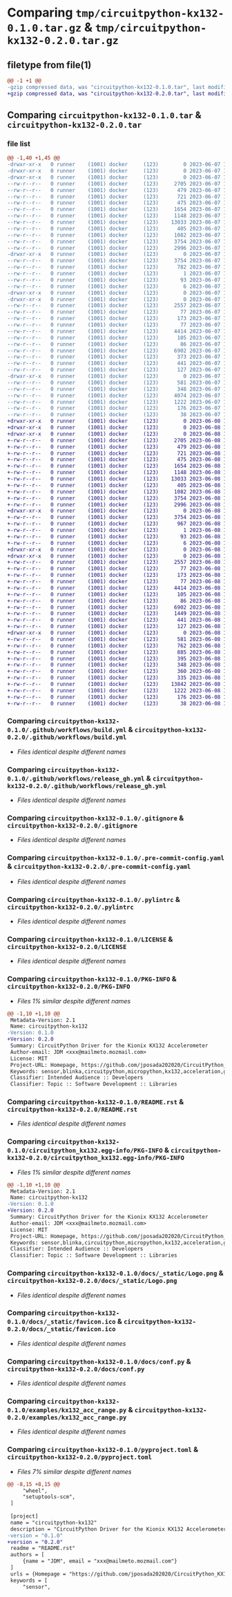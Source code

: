 # Comparing `tmp/circuitpython-kx132-0.1.0.tar.gz` & `tmp/circuitpython-kx132-0.2.0.tar.gz`

## filetype from file(1)

```diff
@@ -1 +1 @@
-gzip compressed data, was "circuitpython-kx132-0.1.0.tar", last modified: Wed Jun  7 16:00:13 2023, max compression
+gzip compressed data, was "circuitpython-kx132-0.2.0.tar", last modified: Thu Jun  8 17:17:54 2023, max compression
```

## Comparing `circuitpython-kx132-0.1.0.tar` & `circuitpython-kx132-0.2.0.tar`

### file list

```diff
@@ -1,40 +1,45 @@
-drwxr-xr-x   0 runner    (1001) docker     (123)        0 2023-06-07 16:00:13.090606 circuitpython-kx132-0.1.0/
-drwxr-xr-x   0 runner    (1001) docker     (123)        0 2023-06-07 16:00:13.082606 circuitpython-kx132-0.1.0/.github/
-drwxr-xr-x   0 runner    (1001) docker     (123)        0 2023-06-07 16:00:13.086606 circuitpython-kx132-0.1.0/.github/workflows/
--rw-r--r--   0 runner    (1001) docker     (123)     2705 2023-06-07 15:59:57.000000 circuitpython-kx132-0.1.0/.github/workflows/build.yml
--rw-r--r--   0 runner    (1001) docker     (123)      479 2023-06-07 15:59:57.000000 circuitpython-kx132-0.1.0/.github/workflows/failure-help-text.yml
--rw-r--r--   0 runner    (1001) docker     (123)      721 2023-06-07 15:59:57.000000 circuitpython-kx132-0.1.0/.github/workflows/release_gh.yml
--rw-r--r--   0 runner    (1001) docker     (123)      475 2023-06-07 15:59:57.000000 circuitpython-kx132-0.1.0/.github/workflows/release_pypi.yml
--rw-r--r--   0 runner    (1001) docker     (123)     1654 2023-06-07 15:59:57.000000 circuitpython-kx132-0.1.0/.gitignore
--rw-r--r--   0 runner    (1001) docker     (123)     1148 2023-06-07 15:59:57.000000 circuitpython-kx132-0.1.0/.pre-commit-config.yaml
--rw-r--r--   0 runner    (1001) docker     (123)    13033 2023-06-07 15:59:57.000000 circuitpython-kx132-0.1.0/.pylintrc
--rw-r--r--   0 runner    (1001) docker     (123)      405 2023-06-07 15:59:57.000000 circuitpython-kx132-0.1.0/.readthedocs.yaml
--rw-r--r--   0 runner    (1001) docker     (123)     1082 2023-06-07 15:59:57.000000 circuitpython-kx132-0.1.0/LICENSE
--rw-r--r--   0 runner    (1001) docker     (123)     3754 2023-06-07 16:00:13.086606 circuitpython-kx132-0.1.0/PKG-INFO
--rw-r--r--   0 runner    (1001) docker     (123)     2996 2023-06-07 15:59:57.000000 circuitpython-kx132-0.1.0/README.rst
-drwxr-xr-x   0 runner    (1001) docker     (123)        0 2023-06-07 16:00:13.086606 circuitpython-kx132-0.1.0/circuitpython_kx132.egg-info/
--rw-r--r--   0 runner    (1001) docker     (123)     3754 2023-06-07 16:00:13.000000 circuitpython-kx132-0.1.0/circuitpython_kx132.egg-info/PKG-INFO
--rw-r--r--   0 runner    (1001) docker     (123)      782 2023-06-07 16:00:13.000000 circuitpython-kx132-0.1.0/circuitpython_kx132.egg-info/SOURCES.txt
--rw-r--r--   0 runner    (1001) docker     (123)        1 2023-06-07 16:00:13.000000 circuitpython-kx132-0.1.0/circuitpython_kx132.egg-info/dependency_links.txt
--rw-r--r--   0 runner    (1001) docker     (123)       93 2023-06-07 16:00:13.000000 circuitpython-kx132-0.1.0/circuitpython_kx132.egg-info/requires.txt
--rw-r--r--   0 runner    (1001) docker     (123)        6 2023-06-07 16:00:13.000000 circuitpython-kx132-0.1.0/circuitpython_kx132.egg-info/top_level.txt
-drwxr-xr-x   0 runner    (1001) docker     (123)        0 2023-06-07 16:00:13.086606 circuitpython-kx132-0.1.0/docs/
-drwxr-xr-x   0 runner    (1001) docker     (123)        0 2023-06-07 16:00:13.086606 circuitpython-kx132-0.1.0/docs/_static/
--rw-r--r--   0 runner    (1001) docker     (123)     2557 2023-06-07 15:59:57.000000 circuitpython-kx132-0.1.0/docs/_static/Logo.png
--rw-r--r--   0 runner    (1001) docker     (123)       77 2023-06-07 15:59:57.000000 circuitpython-kx132-0.1.0/docs/_static/Logo.png.license
--rw-r--r--   0 runner    (1001) docker     (123)      173 2023-06-07 15:59:57.000000 circuitpython-kx132-0.1.0/docs/_static/extra_css.css
--rw-r--r--   0 runner    (1001) docker     (123)       77 2023-06-07 15:59:57.000000 circuitpython-kx132-0.1.0/docs/_static/extra_css.css.license
--rw-r--r--   0 runner    (1001) docker     (123)     4414 2023-06-07 15:59:57.000000 circuitpython-kx132-0.1.0/docs/_static/favicon.ico
--rw-r--r--   0 runner    (1001) docker     (123)      105 2023-06-07 15:59:57.000000 circuitpython-kx132-0.1.0/docs/_static/favicon.ico.license
--rw-r--r--   0 runner    (1001) docker     (123)       86 2023-06-07 15:59:57.000000 circuitpython-kx132-0.1.0/docs/api.rst
--rw-r--r--   0 runner    (1001) docker     (123)     6902 2023-06-07 15:59:57.000000 circuitpython-kx132-0.1.0/docs/conf.py
--rw-r--r--   0 runner    (1001) docker     (123)      373 2023-06-07 15:59:57.000000 circuitpython-kx132-0.1.0/docs/examples.rst
--rw-r--r--   0 runner    (1001) docker     (123)      441 2023-06-07 15:59:57.000000 circuitpython-kx132-0.1.0/docs/index.rst
--rw-r--r--   0 runner    (1001) docker     (123)      127 2023-06-07 15:59:57.000000 circuitpython-kx132-0.1.0/docs/requirements.txt
-drwxr-xr-x   0 runner    (1001) docker     (123)        0 2023-06-07 16:00:13.086606 circuitpython-kx132-0.1.0/examples/
--rw-r--r--   0 runner    (1001) docker     (123)      581 2023-06-07 16:00:05.000000 circuitpython-kx132-0.1.0/examples/kx132_acc_range.py
--rw-r--r--   0 runner    (1001) docker     (123)      348 2023-06-07 16:00:05.000000 circuitpython-kx132-0.1.0/examples/kx132_simpletest.py
--rw-r--r--   0 runner    (1001) docker     (123)     4074 2023-06-07 16:00:05.000000 circuitpython-kx132-0.1.0/kx132.py
--rw-r--r--   0 runner    (1001) docker     (123)     1222 2023-06-07 16:00:05.000000 circuitpython-kx132-0.1.0/pyproject.toml
--rw-r--r--   0 runner    (1001) docker     (123)      176 2023-06-07 15:59:57.000000 circuitpython-kx132-0.1.0/requirements.txt
--rw-r--r--   0 runner    (1001) docker     (123)       38 2023-06-07 16:00:13.090606 circuitpython-kx132-0.1.0/setup.cfg
+drwxr-xr-x   0 runner    (1001) docker     (123)        0 2023-06-08 17:17:54.967893 circuitpython-kx132-0.2.0/
+drwxr-xr-x   0 runner    (1001) docker     (123)        0 2023-06-08 17:17:54.963894 circuitpython-kx132-0.2.0/.github/
+drwxr-xr-x   0 runner    (1001) docker     (123)        0 2023-06-08 17:17:54.967893 circuitpython-kx132-0.2.0/.github/workflows/
+-rw-r--r--   0 runner    (1001) docker     (123)     2705 2023-06-08 17:17:40.000000 circuitpython-kx132-0.2.0/.github/workflows/build.yml
+-rw-r--r--   0 runner    (1001) docker     (123)      479 2023-06-08 17:17:40.000000 circuitpython-kx132-0.2.0/.github/workflows/failure-help-text.yml
+-rw-r--r--   0 runner    (1001) docker     (123)      721 2023-06-08 17:17:40.000000 circuitpython-kx132-0.2.0/.github/workflows/release_gh.yml
+-rw-r--r--   0 runner    (1001) docker     (123)      475 2023-06-08 17:17:40.000000 circuitpython-kx132-0.2.0/.github/workflows/release_pypi.yml
+-rw-r--r--   0 runner    (1001) docker     (123)     1654 2023-06-08 17:17:40.000000 circuitpython-kx132-0.2.0/.gitignore
+-rw-r--r--   0 runner    (1001) docker     (123)     1148 2023-06-08 17:17:40.000000 circuitpython-kx132-0.2.0/.pre-commit-config.yaml
+-rw-r--r--   0 runner    (1001) docker     (123)    13033 2023-06-08 17:17:40.000000 circuitpython-kx132-0.2.0/.pylintrc
+-rw-r--r--   0 runner    (1001) docker     (123)      405 2023-06-08 17:17:40.000000 circuitpython-kx132-0.2.0/.readthedocs.yaml
+-rw-r--r--   0 runner    (1001) docker     (123)     1082 2023-06-08 17:17:40.000000 circuitpython-kx132-0.2.0/LICENSE
+-rw-r--r--   0 runner    (1001) docker     (123)     3754 2023-06-08 17:17:54.967893 circuitpython-kx132-0.2.0/PKG-INFO
+-rw-r--r--   0 runner    (1001) docker     (123)     2996 2023-06-08 17:17:40.000000 circuitpython-kx132-0.2.0/README.rst
+drwxr-xr-x   0 runner    (1001) docker     (123)        0 2023-06-08 17:17:54.967893 circuitpython-kx132-0.2.0/circuitpython_kx132.egg-info/
+-rw-r--r--   0 runner    (1001) docker     (123)     3754 2023-06-08 17:17:54.000000 circuitpython-kx132-0.2.0/circuitpython_kx132.egg-info/PKG-INFO
+-rw-r--r--   0 runner    (1001) docker     (123)      967 2023-06-08 17:17:54.000000 circuitpython-kx132-0.2.0/circuitpython_kx132.egg-info/SOURCES.txt
+-rw-r--r--   0 runner    (1001) docker     (123)        1 2023-06-08 17:17:54.000000 circuitpython-kx132-0.2.0/circuitpython_kx132.egg-info/dependency_links.txt
+-rw-r--r--   0 runner    (1001) docker     (123)       93 2023-06-08 17:17:54.000000 circuitpython-kx132-0.2.0/circuitpython_kx132.egg-info/requires.txt
+-rw-r--r--   0 runner    (1001) docker     (123)        6 2023-06-08 17:17:54.000000 circuitpython-kx132-0.2.0/circuitpython_kx132.egg-info/top_level.txt
+drwxr-xr-x   0 runner    (1001) docker     (123)        0 2023-06-08 17:17:54.967893 circuitpython-kx132-0.2.0/docs/
+drwxr-xr-x   0 runner    (1001) docker     (123)        0 2023-06-08 17:17:54.967893 circuitpython-kx132-0.2.0/docs/_static/
+-rw-r--r--   0 runner    (1001) docker     (123)     2557 2023-06-08 17:17:40.000000 circuitpython-kx132-0.2.0/docs/_static/Logo.png
+-rw-r--r--   0 runner    (1001) docker     (123)       77 2023-06-08 17:17:40.000000 circuitpython-kx132-0.2.0/docs/_static/Logo.png.license
+-rw-r--r--   0 runner    (1001) docker     (123)      173 2023-06-08 17:17:40.000000 circuitpython-kx132-0.2.0/docs/_static/extra_css.css
+-rw-r--r--   0 runner    (1001) docker     (123)       77 2023-06-08 17:17:40.000000 circuitpython-kx132-0.2.0/docs/_static/extra_css.css.license
+-rw-r--r--   0 runner    (1001) docker     (123)     4414 2023-06-08 17:17:40.000000 circuitpython-kx132-0.2.0/docs/_static/favicon.ico
+-rw-r--r--   0 runner    (1001) docker     (123)      105 2023-06-08 17:17:40.000000 circuitpython-kx132-0.2.0/docs/_static/favicon.ico.license
+-rw-r--r--   0 runner    (1001) docker     (123)       86 2023-06-08 17:17:40.000000 circuitpython-kx132-0.2.0/docs/api.rst
+-rw-r--r--   0 runner    (1001) docker     (123)     6902 2023-06-08 17:17:40.000000 circuitpython-kx132-0.2.0/docs/conf.py
+-rw-r--r--   0 runner    (1001) docker     (123)     1449 2023-06-08 17:17:40.000000 circuitpython-kx132-0.2.0/docs/examples.rst
+-rw-r--r--   0 runner    (1001) docker     (123)      441 2023-06-08 17:17:40.000000 circuitpython-kx132-0.2.0/docs/index.rst
+-rw-r--r--   0 runner    (1001) docker     (123)      127 2023-06-08 17:17:40.000000 circuitpython-kx132-0.2.0/docs/requirements.txt
+drwxr-xr-x   0 runner    (1001) docker     (123)        0 2023-06-08 17:17:54.967893 circuitpython-kx132-0.2.0/examples/
+-rw-r--r--   0 runner    (1001) docker     (123)      581 2023-06-08 17:17:47.000000 circuitpython-kx132-0.2.0/examples/kx132_acc_range.py
+-rw-r--r--   0 runner    (1001) docker     (123)      762 2023-06-08 17:17:47.000000 circuitpython-kx132-0.2.0/examples/kx132_adp_enabled.py
+-rw-r--r--   0 runner    (1001) docker     (123)      885 2023-06-08 17:17:47.000000 circuitpython-kx132-0.2.0/examples/kx132_output_data_rate.py
+-rw-r--r--   0 runner    (1001) docker     (123)      395 2023-06-08 17:17:47.000000 circuitpython-kx132-0.2.0/examples/kx132_previous_tilt_position_example.py
+-rw-r--r--   0 runner    (1001) docker     (123)      348 2023-06-08 17:17:47.000000 circuitpython-kx132-0.2.0/examples/kx132_simpletest.py
+-rw-r--r--   0 runner    (1001) docker     (123)      360 2023-06-08 17:17:47.000000 circuitpython-kx132-0.2.0/examples/kx132_tap_doubletap_example.py
+-rw-r--r--   0 runner    (1001) docker     (123)      335 2023-06-08 17:17:47.000000 circuitpython-kx132-0.2.0/examples/kx132_tilt_example.py
+-rw-r--r--   0 runner    (1001) docker     (123)    13842 2023-06-08 17:17:47.000000 circuitpython-kx132-0.2.0/kx132.py
+-rw-r--r--   0 runner    (1001) docker     (123)     1222 2023-06-08 17:17:47.000000 circuitpython-kx132-0.2.0/pyproject.toml
+-rw-r--r--   0 runner    (1001) docker     (123)      176 2023-06-08 17:17:40.000000 circuitpython-kx132-0.2.0/requirements.txt
+-rw-r--r--   0 runner    (1001) docker     (123)       38 2023-06-08 17:17:54.967893 circuitpython-kx132-0.2.0/setup.cfg
```

### Comparing `circuitpython-kx132-0.1.0/.github/workflows/build.yml` & `circuitpython-kx132-0.2.0/.github/workflows/build.yml`

 * *Files identical despite different names*

### Comparing `circuitpython-kx132-0.1.0/.github/workflows/release_gh.yml` & `circuitpython-kx132-0.2.0/.github/workflows/release_gh.yml`

 * *Files identical despite different names*

### Comparing `circuitpython-kx132-0.1.0/.gitignore` & `circuitpython-kx132-0.2.0/.gitignore`

 * *Files identical despite different names*

### Comparing `circuitpython-kx132-0.1.0/.pre-commit-config.yaml` & `circuitpython-kx132-0.2.0/.pre-commit-config.yaml`

 * *Files identical despite different names*

### Comparing `circuitpython-kx132-0.1.0/.pylintrc` & `circuitpython-kx132-0.2.0/.pylintrc`

 * *Files identical despite different names*

### Comparing `circuitpython-kx132-0.1.0/LICENSE` & `circuitpython-kx132-0.2.0/LICENSE`

 * *Files identical despite different names*

### Comparing `circuitpython-kx132-0.1.0/PKG-INFO` & `circuitpython-kx132-0.2.0/PKG-INFO`

 * *Files 1% similar despite different names*

```diff
@@ -1,10 +1,10 @@
 Metadata-Version: 2.1
 Name: circuitpython-kx132
-Version: 0.1.0
+Version: 0.2.0
 Summary: CircuitPython Driver for the Kionix KX132 Accelerometer
 Author-email: JDM <xxx@mailmeto.mozmail.com>
 License: MIT
 Project-URL: Homepage, https://github.com/jposada202020/CircuitPython_KX132
 Keywords: sensor,blinka,circuitpython,micropython,kx132,acceleration,gravity,accelerometer,sensor,driver,KX132
 Classifier: Intended Audience :: Developers
 Classifier: Topic :: Software Development :: Libraries
```

### Comparing `circuitpython-kx132-0.1.0/README.rst` & `circuitpython-kx132-0.2.0/README.rst`

 * *Files identical despite different names*

### Comparing `circuitpython-kx132-0.1.0/circuitpython_kx132.egg-info/PKG-INFO` & `circuitpython-kx132-0.2.0/circuitpython_kx132.egg-info/PKG-INFO`

 * *Files 1% similar despite different names*

```diff
@@ -1,10 +1,10 @@
 Metadata-Version: 2.1
 Name: circuitpython-kx132
-Version: 0.1.0
+Version: 0.2.0
 Summary: CircuitPython Driver for the Kionix KX132 Accelerometer
 Author-email: JDM <xxx@mailmeto.mozmail.com>
 License: MIT
 Project-URL: Homepage, https://github.com/jposada202020/CircuitPython_KX132
 Keywords: sensor,blinka,circuitpython,micropython,kx132,acceleration,gravity,accelerometer,sensor,driver,KX132
 Classifier: Intended Audience :: Developers
 Classifier: Topic :: Software Development :: Libraries
```

### Comparing `circuitpython-kx132-0.1.0/docs/_static/Logo.png` & `circuitpython-kx132-0.2.0/docs/_static/Logo.png`

 * *Files identical despite different names*

### Comparing `circuitpython-kx132-0.1.0/docs/_static/favicon.ico` & `circuitpython-kx132-0.2.0/docs/_static/favicon.ico`

 * *Files identical despite different names*

### Comparing `circuitpython-kx132-0.1.0/docs/conf.py` & `circuitpython-kx132-0.2.0/docs/conf.py`

 * *Files identical despite different names*

### Comparing `circuitpython-kx132-0.1.0/examples/kx132_acc_range.py` & `circuitpython-kx132-0.2.0/examples/kx132_acc_range.py`

 * *Files identical despite different names*

### Comparing `circuitpython-kx132-0.1.0/pyproject.toml` & `circuitpython-kx132-0.2.0/pyproject.toml`

 * *Files 7% similar despite different names*

```diff
@@ -8,15 +8,15 @@
     "wheel",
     "setuptools-scm",
 ]
 
 [project]
 name = "circuitpython-kx132"
 description = "CircuitPython Driver for the Kionix KX132 Accelerometer"
-version = "0.1.0"
+version = "0.2.0"
 readme = "README.rst"
 authors = [
     {name = "JDM", email = "xxx@mailmeto.mozmail.com"}
 ]
 urls = {Homepage = "https://github.com/jposada202020/CircuitPython_KX132"}
 keywords = [
     "sensor",
```


